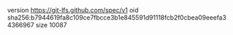 version https://git-lfs.github.com/spec/v1
oid sha256:b7944619fa8c109ce7fbcce3b1e845591d91118fcb2f0cbea09eeefa34366967
size 10087
